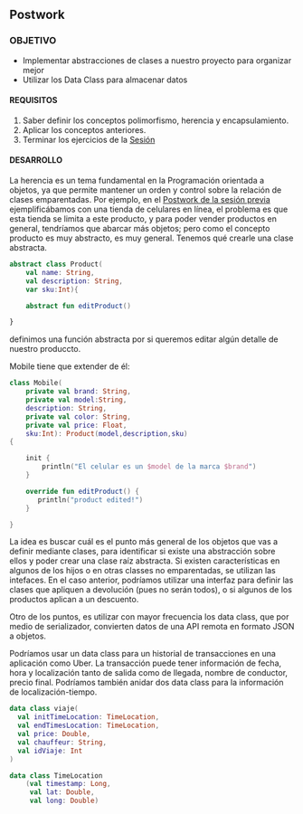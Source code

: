 ## Postwork

### OBJETIVO

- Implementar abstracciones de clases a nuestro proyecto para organizar mejor 
- Utilizar los Data Class para almacenar datos 

#### REQUISITOS

1. Saber definir los conceptos polimorfismo, herencia y encapsulamiento.
2. Aplicar los conceptos anteriores.
3. Terminar los ejercicios de la [Sesión](../Sesión-04)

#### DESARROLLO

La herencia es un tema fundamental en la Programación orientada a objetos, ya que permite mantener un orden y control sobre la relación de clases emparentadas. Por ejemplo, en el [Postwork de la sesión previa](../Sesión-03/Postwork) ejemplificábamos con una tienda de celulares en línea, el problema es que esta tienda se limita a este producto, y para poder vender productos en general, tendríamos que abarcar más objetos; pero como el concepto producto es muy abstracto, es muy general. Tenemos qué crearle una clase abstracta.

```kotlin
abstract class Product(
    val name: String,
    val description: String,
    var sku:Int){

    abstract fun editProduct()

}
```

definimos una función abstracta por si queremos editar algún detalle de nuestro produccto.

Mobile tiene que extender de él:

```kotlin
class Mobile(
    private val brand: String,
    private val model:String,
    description: String,
    private val color: String,
    private val price: Float,
    sku:Int): Product(model,description,sku)
{

    init {
        println("El celular es un $model de la marca $brand")
    }

    override fun editProduct() {
       println("product edited!") 
    }

}
```

La idea es buscar cuál es el punto más general de los objetos que vas a definir mediante clases, para identificar si existe una abstracción sobre ellos y poder crear una clase raíz abstracta. Si existen características en algunos de los hijos o en otras classes no emparentadas, se utilizan las intefaces. En el caso anterior, podríamos utilizar una interfaz para definir las clases que apliquen a devolución (pues no serán todos), o si algunos de los productos aplican a un descuento.


Otro de los puntos, es utilizar con mayor frecuencia los data class, que por medio de serializador, convierten datos de una API remota en formato JSON a objetos.

Podríamos usar un data class para un historial de transacciones en una aplicación como Uber. La transacción puede tener información de fecha, hora y localización tanto de salida como de llegada, nombre de conductor, precio final. Podríamos también anidar dos data class para la información de localización-tiempo.

```kotlin
data class viaje(
  val initTimeLocation: TimeLocation,
  val endTimesLocation: TimeLocation,
  val price: Double,
  val chauffeur: String,
  val idViaje: Int
)

data class TimeLocation
    (val timestamp: Long,
     val lat: Double,
     val long: Double)
```

